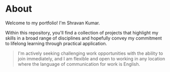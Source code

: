 # About  

Welcome to my portfolio! I'm Shravan Kumar.

Within this repository, you'll find a collection of projects that highlight my skills in a broad range of disciplines and hopefully convey my commitment to lifelong learning through practical application.

> I'm actively seeking challenging work opportunities with the ability to join immediately, and I am flexible and open to working in any location where the language of communication for work is English.
